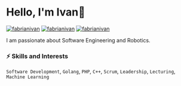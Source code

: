 # Hello, I'm Ivan👋

[![fabrianivan](https://img.shields.io/badge/-fabrianivan-blue?style=flat&logo=Linkedin&logoColor=white&link=https://www.linkedin.com/in/fabrianivan/)](https://www.linkedin.com/in/fabrianivan/)
[![fabrianivan](https://img.shields.io/badge/-fabrianivan-blue?style=flat&logo=Facebook&logoColor=white&link=https://www.facebook.com/fabrianivan/)](https://www.facebook.com/fabrianivan/)
[![fabrianivan](https://img.shields.io/badge/-fabrianivan-333333?style=flat&logo=Github&logoColor=white&link=https://github.com/fabrianivan21)](https://github.com/fabrianivan)


I am passionate about Software Engineering and Robotics. 


### ⚡️ Skills and Interests
`Software Development`, `Golang`, `PHP`, `C++`, `Scrum`, `Leadership`, `Lecturing`, `Machine Learning`
